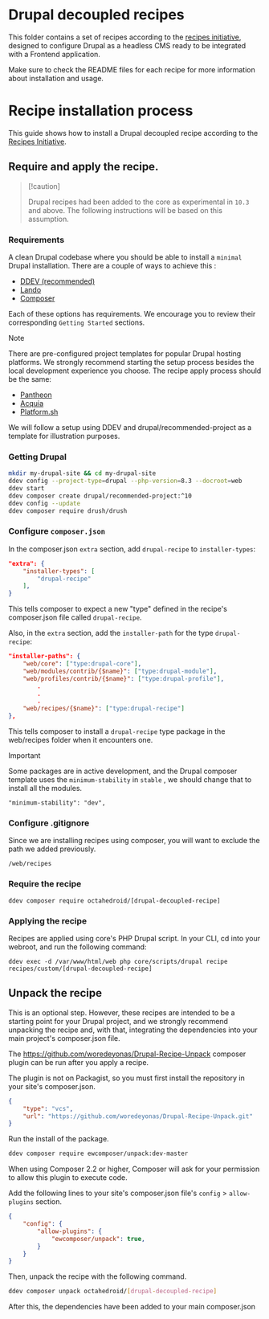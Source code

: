 # Drupal decoupled recipes

This folder contains a set of recipes according to the [recipes initiative](https://www.drupal.org/project/distributions_recipes), designed to configure Drupal as a headless CMS ready to be integrated with a Frontend application.

Make sure to check the README files for each recipe for more information about installation and usage.



# Recipe installation process

This guide shows how to install a Drupal decoupled recipe according to the [Recipes Initiative](https://www.drupal.org/project/distributions_recipes).

## Require and apply the recipe. 

>  [!caution]
>
>  Drupal recipes had been added to the core as experimental in `10.3` and above. The following instructions will be based on this assumption. 

### Requirements 

A clean Drupal codebase where you should be able to install a `minimal` Drupal installation. There are a couple of ways to achieve this :

- [DDEV (recommended)](https://ddev.readthedocs.io/en/stable/users/quickstart/#drupal)
- [Lando](https://docs.lando.dev/plugins/drupal/getting-started.html#quick-start)
- [Composer](https://www.drupal.org/docs/develop/using-composer/manage-dependencies#s-create-a-project)

Each of these options has requirements. We encourage you to review their corresponding `Getting Started` sections.

> [!note]
>
> There are pre-configured project templates for popular Drupal hosting platforms. We strongly recommend starting the setup process besides the local development experience you choose. The recipe apply process should be the same:
>
> - [Pantheon](https://docs.pantheon.io/drupal-10#create-a-drupal-10-site)
> - [Acquia](https://github.com/acquia/drupal-recommended-project)
> - [Platform.sh](https://github.com/platformsh-templates/drupal10)



We will follow a setup using DDEV and drupal/recommended-project as a template for illustration purposes.

### Getting Drupal

```bash
mkdir my-drupal-site && cd my-drupal-site
ddev config --project-type=drupal --php-version=8.3 --docroot=web
ddev start
ddev composer create drupal/recommended-project:^10
ddev config --update
ddev composer require drush/drush

```

### Configure `composer.json`

In the composer.json `extra` section, add `drupal-recipe` to `installer-types`:

```json
"extra": {
    "installer-types": [
        "drupal-recipe"
    ],
}

```

This tells composer to expect a new "type" defined in the recipe's composer.json file called `drupal-recipe`.

Also, in the `extra` section, add the `installer-path` for the type `drupal-recipe`:

```json
"installer-paths": {
    "web/core": ["type:drupal-core"],
    "web/modules/contrib/{$name}": ["type:drupal-module"],
    "web/profiles/contrib/{$name}": ["type:drupal-profile"],
		.	
		.
		.
    "web/recipes/{$name}": ["type:drupal-recipe"]
},

```

This tells composer to install a `drupal-recipe` type package in the web/recipes folder when it encounters one.

> [!important]
>
> Some packages are in active development, and the Drupal composer template uses the `minimum-stability`  in `stable` , we should change that to install all the modules. 

```
"minimum-stability": "dev",
```

### Configure .gitignore

Since we are installing recipes using composer, you will want to exclude the path we added previously.

```
/web/recipes
```

### Require the recipe

```
ddev composer require octahedroid/[drupal-decoupled-recipe]
```

### Applying the recipe

Recipes are applied using core's PHP Drupal script. In your CLI, cd into your webroot, and run the following command:

```
ddev exec -d /var/www/html/web php core/scripts/drupal recipe recipes/custom/[drupal-decoupled-recipe]
```

## Unpack the recipe

This is an optional step. However, these recipes are intended to be a starting point for your Drupal project, and we strongly recommend unpacking the recipe and, with that, integrating the dependencies into your main project's composer.json file.

The https://github.com/woredeyonas/Drupal-Recipe-Unpack composer plugin can be run after you apply a recipe.

The plugin is not on Packagist, so you must first install the repository in your site's composer.json.

```json
{
    "type": "vcs",
    "url": "https://github.com/woredeyonas/Drupal-Recipe-Unpack.git"
}
```

Run the install of the package.

```bash
ddev composer require ewcomposer/unpack:dev-master
```

When using Composer 2.2 or higher, Composer will ask for your permission to allow this plugin to execute code.

Add the following lines to your site's composer.json file's `config` > `allow-plugins` section.

```json
{
    "config": {
        "allow-plugins": {
            "ewcomposer/unpack": true,
        }
    }
}
```

Then, unpack the recipe with the following command. 

```bash
ddev composer unpack octahedroid/[drupal-decoupled-recipe]
```

After this, the dependencies have been added to your main composer.json 
